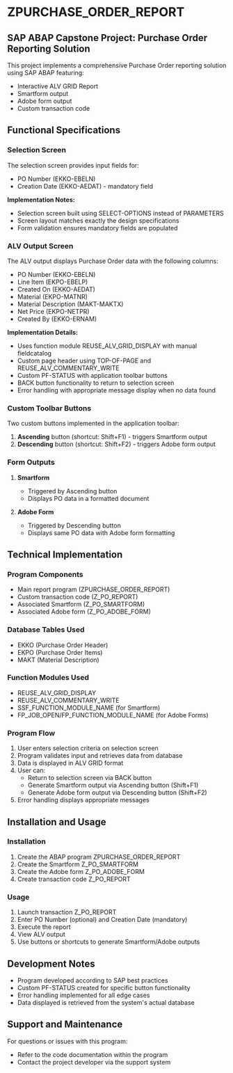 # ZPURCHASE_ORDER_REPORT

## SAP ABAP Capstone Project: Purchase Order Reporting Solution

This project implements a comprehensive Purchase Order reporting solution using SAP ABAP featuring:
- Interactive ALV GRID Report
- Smartform output
- Adobe form output
- Custom transaction code

## Functional Specifications

### Selection Screen
The selection screen provides input fields for:
- PO Number (EKKO-EBELN)
- Creation Date (EKKO-AEDAT) - mandatory field

**Implementation Notes:**
- Selection screen built using SELECT-OPTIONS instead of PARAMETERS
- Screen layout matches exactly the design specifications
- Form validation ensures mandatory fields are populated

### ALV Output Screen
The ALV output displays Purchase Order data with the following columns:
- PO Number (EKKO-EBELN)
- Line Item (EKPO-EBELP)
- Created On (EKKO-AEDAT)
- Material (EKPO-MATNR)
- Material Description (MAKT-MAKTX)
- Net Price (EKPO-NETPR)
- Created By (EKKO-ERNAM)

**Implementation Details:**
- Uses function module REUSE_ALV_GRID_DISPLAY with manual fieldcatalog
- Custom page header using TOP-OF-PAGE and REUSE_ALV_COMMENTARY_WRITE
- Custom PF-STATUS with application toolbar buttons
- BACK button functionality to return to selection screen
- Error handling with appropriate message display when no data found

### Custom Toolbar Buttons
Two custom buttons implemented in the application toolbar:
1. **Ascending** button (shortcut: Shift+F1) - triggers Smartform output
2. **Descending** button (shortcut: Shift+F2) - triggers Adobe form output

### Form Outputs
1. **Smartform**
   - Triggered by Ascending button
   - Displays PO data in a formatted document

2. **Adobe Form**
   - Triggered by Descending button
   - Displays same PO data with Adobe form formatting

## Technical Implementation

### Program Components
- Main report program (ZPURCHASE_ORDER_REPORT)
- Custom transaction code (Z_PO_REPORT)
- Associated Smartform (Z_PO_SMARTFORM)
- Associated Adobe form (Z_PO_ADOBE_FORM)

### Database Tables Used
- EKKO (Purchase Order Header)
- EKPO (Purchase Order Items)
- MAKT (Material Description)

### Function Modules Used
- REUSE_ALV_GRID_DISPLAY
- REUSE_ALV_COMMENTARY_WRITE
- SSF_FUNCTION_MODULE_NAME (for Smartform)
- FP_JOB_OPEN/FP_FUNCTION_MODULE_NAME (for Adobe Forms)

### Program Flow
1. User enters selection criteria on selection screen
2. Program validates input and retrieves data from database
3. Data is displayed in ALV GRID format
4. User can:
   - Return to selection screen via BACK button
   - Generate Smartform output via Ascending button (Shift+F1)
   - Generate Adobe form output via Descending button (Shift+F2)
5. Error handling displays appropriate messages

## Installation and Usage

### Installation
1. Create the ABAP program ZPURCHASE_ORDER_REPORT
2. Create the Smartform Z_PO_SMARTFORM
3. Create the Adobe form Z_PO_ADOBE_FORM
4. Create transaction code Z_PO_REPORT

### Usage
1. Launch transaction Z_PO_REPORT
2. Enter PO Number (optional) and Creation Date (mandatory)
3. Execute the report
4. View ALV output
5. Use buttons or shortcuts to generate Smartform/Adobe outputs

## Development Notes
- Program developed according to SAP best practices
- Custom PF-STATUS created for specific button functionality
- Error handling implemented for all edge cases
- Data displayed is retrieved from the system's actual database

## Support and Maintenance
For questions or issues with this program:
- Refer to the code documentation within the program
- Contact the project developer via the support system
